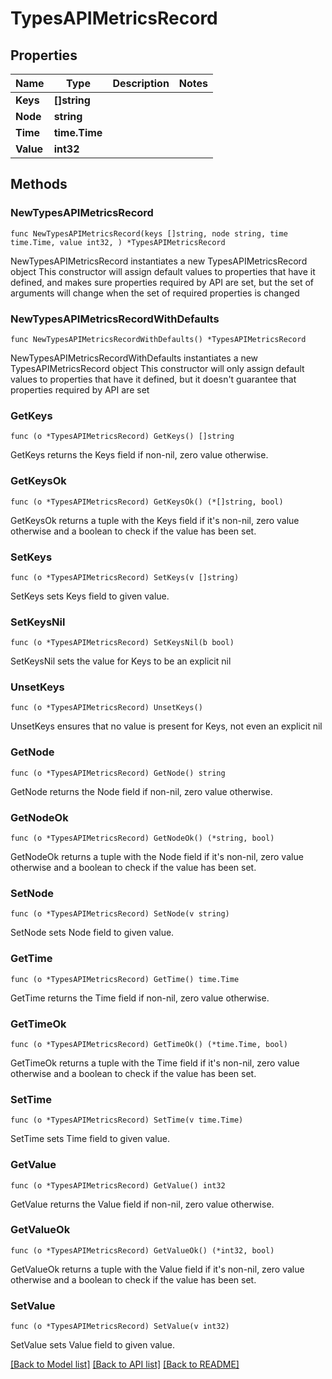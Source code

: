 # TypesAPIMetricsRecord

## Properties

Name | Type | Description | Notes
------------ | ------------- | ------------- | -------------
**Keys** | **[]string** |  | 
**Node** | **string** |  | 
**Time** | **time.Time** |  | 
**Value** | **int32** |  | 

## Methods

### NewTypesAPIMetricsRecord

`func NewTypesAPIMetricsRecord(keys []string, node string, time time.Time, value int32, ) *TypesAPIMetricsRecord`

NewTypesAPIMetricsRecord instantiates a new TypesAPIMetricsRecord object
This constructor will assign default values to properties that have it defined,
and makes sure properties required by API are set, but the set of arguments
will change when the set of required properties is changed

### NewTypesAPIMetricsRecordWithDefaults

`func NewTypesAPIMetricsRecordWithDefaults() *TypesAPIMetricsRecord`

NewTypesAPIMetricsRecordWithDefaults instantiates a new TypesAPIMetricsRecord object
This constructor will only assign default values to properties that have it defined,
but it doesn't guarantee that properties required by API are set

### GetKeys

`func (o *TypesAPIMetricsRecord) GetKeys() []string`

GetKeys returns the Keys field if non-nil, zero value otherwise.

### GetKeysOk

`func (o *TypesAPIMetricsRecord) GetKeysOk() (*[]string, bool)`

GetKeysOk returns a tuple with the Keys field if it's non-nil, zero value otherwise
and a boolean to check if the value has been set.

### SetKeys

`func (o *TypesAPIMetricsRecord) SetKeys(v []string)`

SetKeys sets Keys field to given value.


### SetKeysNil

`func (o *TypesAPIMetricsRecord) SetKeysNil(b bool)`

 SetKeysNil sets the value for Keys to be an explicit nil

### UnsetKeys
`func (o *TypesAPIMetricsRecord) UnsetKeys()`

UnsetKeys ensures that no value is present for Keys, not even an explicit nil
### GetNode

`func (o *TypesAPIMetricsRecord) GetNode() string`

GetNode returns the Node field if non-nil, zero value otherwise.

### GetNodeOk

`func (o *TypesAPIMetricsRecord) GetNodeOk() (*string, bool)`

GetNodeOk returns a tuple with the Node field if it's non-nil, zero value otherwise
and a boolean to check if the value has been set.

### SetNode

`func (o *TypesAPIMetricsRecord) SetNode(v string)`

SetNode sets Node field to given value.


### GetTime

`func (o *TypesAPIMetricsRecord) GetTime() time.Time`

GetTime returns the Time field if non-nil, zero value otherwise.

### GetTimeOk

`func (o *TypesAPIMetricsRecord) GetTimeOk() (*time.Time, bool)`

GetTimeOk returns a tuple with the Time field if it's non-nil, zero value otherwise
and a boolean to check if the value has been set.

### SetTime

`func (o *TypesAPIMetricsRecord) SetTime(v time.Time)`

SetTime sets Time field to given value.


### GetValue

`func (o *TypesAPIMetricsRecord) GetValue() int32`

GetValue returns the Value field if non-nil, zero value otherwise.

### GetValueOk

`func (o *TypesAPIMetricsRecord) GetValueOk() (*int32, bool)`

GetValueOk returns a tuple with the Value field if it's non-nil, zero value otherwise
and a boolean to check if the value has been set.

### SetValue

`func (o *TypesAPIMetricsRecord) SetValue(v int32)`

SetValue sets Value field to given value.



[[Back to Model list]](../README.md#documentation-for-models) [[Back to API list]](../README.md#documentation-for-api-endpoints) [[Back to README]](../README.md)



